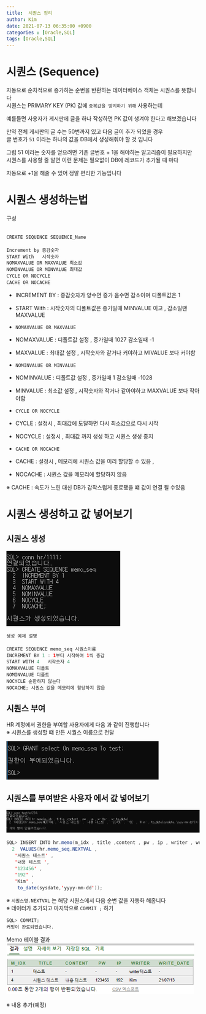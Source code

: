 ```yaml
---
title:  시퀀스 정리
author: Kim
date: 2021-07-13 06:35:00 +0900
categories : [Oracle,SQL]
tags: [Oracle,SQL]
---
```



# 시퀀스 (Sequence)

자동으로 순차적으로 증가하는 순번을 반환하는 데이터베이스 객체는 시퀀스를 뜻합니다<br>
시퀀스는 PRIMARY KEY (PK) 값에 ``` 중복값을 방지하기 위해 ``` 사용하는데<br>

예를들면 사용자가 게시판에 글을 하나 작성하면 PK 값이 생겨야 한다고 해보겠습니다<br>

만약 전체 게시판의 글 수는 50번까지 있고 다음 글이 추가 되었을 경우<br>
글 번호가 ```51``` 이라는 하나의 값을 DB에서 생성해줘야 할 것 입니다<br>

그럼 51 이라는 숫자를 얻으려면 기존 글번호 + 1을 해야하는 알고리즘이 필요하지만<br>
시퀀스를 사용할 줄 알면 이런 문제는 필요없이 DB에 레코드가 추가될 때 마다<br>

자동으로 +1을 해줄 수 있어 정말 편리한 기능입니다<br>

# 시퀀스 생성하는법

구성<br>

```java

CREATE SEQUENCE SEQUENCE_Name

Increment by 증감숫자
START With   시작숫자
NOMAXVALUE OR MAXVALUE 최소값
NOMINVALUE OR MINVALUE 최대값
CYCLE OR NOCYCLE
CACHE OR NOCACHE 
```

* INCREMENT BY : 증감숫자가 양수면 증가 음수면 감소이며 디폴트값은 1
* START With : 시작숫자의 디폴트값은 증가일때 MINVALUE 이고 , 감소일땐 MAXVALUE

* ```NOMAXVALUE OR MAXVALUE```
* NOMAXVALUE :  디폴트값 설정 , 증가일때 1027 감소일때 -1
* MAXVALUE : 최대값 설정 , 시작숫자와 같거나 커야하고 MIVALUE 보다 커야함

* ```NOMINVALUE OR MINVALUE```
* NOMINVALUE : 디폴트값 설정 , 증가일때 1 감소일때 -1028
* MINVALUE : 최소값 설정 , 시작숫자와 작거나 같아야하고 MAXVALUE 보다 작아야함

* ```CYCLE OR NOCYCLE```
* CYCLE   : 설정시 , 최대값에 도달하면 다시 최소값으로 다시 시작
* NOCYCLE : 설정시 , 최대값 까지 생성 하고 시퀀스 생성 중지

* ```CACHE OR NOCACHE```
* CACHE   : 설정시 , 메모리에 시퀀스 값을 미리 할당할 수 있음 ,
* NOCACHE : 시퀀스 값을 메모리에 할당하지 않음

※ CACHE : 속도가 느린 대신 DB가 갑작스럽게 종료됐을 떄 값이 연결 될 수있음<br>


# 시퀀스 생성하고 값 넣어보기


## 시퀀스 생성<br>

<img src = "/post/Oracle/create_seq.png"><br>


```java
생성 예제 설명

CREATE SEQUENCE memo_seq 시퀀스이름
INCREMENT BY 1 : 1부터 시작하여 1씩 증감 
START WITH 4   시작숫자 4
NOMAXVALUE 디폴트
NOMINVALUE 디폴트
NOCYCLE 순한하지 않는다
NOCACHE; 시퀀스 값을 메모리에 할당하지 않음
```



## 시퀀스 부여<br>

HR 계정에서 권한을 부여할 사용자에게 다음 과 같이 진행합니다<br>
※ 시퀀스를 생성할 떄 만든 시퀄스 이름으로 전달<br>

<img src = "/post/Oracle/grant_test.png">

## 시퀀스를 부여받은 사용자 에서 값 넣어보기 <br>

<img src = "/post/Oracle/seq_test.png">

```java
SQL> INSERT INTO hr.memo(m_idx , title ,content , pw , ip , writer , write_date)
  2  VALUES(hr.memo_seq.NEXTVAL ,
   '시퀀스 테스트' ,
   '내용 테스트 ',
   '123456' ,
   '192' ,
   'Kim' ,
    to_date(sysdate,'yyyy-mm-dd'));
```
※ ```시퀀스명.NEXTVAL``` 는 해당 시퀀스에서 다음 순번 값을 자동화 해줍니다<br>
※ 데이터가 추가되고 마지막으로 ``` COMMIT ; ``` 하기<br>

```java
SQL> COMMIT;
커밋이 완료되었습니다.
```
Memo 테이블 결과<br>
<img src = "/post/Oracle/seq_res.png"><br>

※ 내용 추가(예정)